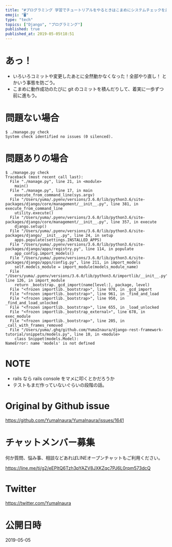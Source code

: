 ```yaml
---
title: "#プログラミング 学習でチュートリアルをやるときはこまめにシステムチェックを走らせてみよう ( #django の例 )"
emoji: "🖥"
type: "tech"
topics: ["Django", "プログラミング"]
published: true
published_at: 2019-05-05t18:51
---
```


# あっ！
- いろいろコミットや変更したあとに全然動かなくなった！全部やり直し！ とかいう事態を防ごう。
- こまめに動作成功のたびに git のコミットを積んだりして、着実に一歩ずつ前に進もう。
# 問題ない場合
```
$ ./manage.py check
System check identified no issues (0 silenced).
```
# 問題ありの場合
```
$ ./manage.py check
Traceback (most recent call last):
  File "./manage.py", line 21, in <module>
    main()
  File "./manage.py", line 17, in main
    execute_from_command_line(sys.argv)
  File "/Users/yuma/.pyenv/versions/3.6.0/lib/python3.6/site-packages/django/core/management/__init__.py", line 381, in execute_from_command_line
    utility.execute()
  File "/Users/yuma/.pyenv/versions/3.6.0/lib/python3.6/site-packages/django/core/management/__init__.py", line 357, in execute
    django.setup()
  File "/Users/yuma/.pyenv/versions/3.6.0/lib/python3.6/site-packages/django/__init__.py", line 24, in setup
    apps.populate(settings.INSTALLED_APPS)
  File "/Users/yuma/.pyenv/versions/3.6.0/lib/python3.6/site-packages/django/apps/registry.py", line 114, in populate
    app_config.import_models()
  File "/Users/yuma/.pyenv/versions/3.6.0/lib/python3.6/site-packages/django/apps/config.py", line 211, in import_models
    self.models_module = import_module(models_module_name)
  File "/Users/yuma/.pyenv/versions/3.6.0/lib/python3.6/importlib/__init__.py", line 126, in import_module
    return _bootstrap._gcd_import(name[level:], package, level)
  File "<frozen importlib._bootstrap>", line 978, in _gcd_import
  File "<frozen importlib._bootstrap>", line 961, in _find_and_load
  File "<frozen importlib._bootstrap>", line 950, in _find_and_load_unlocked
  File "<frozen importlib._bootstrap>", line 655, in _load_unlocked
  File "<frozen importlib._bootstrap_external>", line 678, in exec_module
  File "<frozen importlib._bootstrap>", line 205, in _call_with_frames_removed
  File "/Users/yuma/.ghq/github.com/YumaInaura/django-rest-framework-tutorial/snippets/models.py", line 10, in <module>
    class Snippet(models.Model):
NameError: name 'models' is not defined
```
# NOTE

- rails なら rails console をマメに叩くとかだろうか
- テストもまだ作っていないぐらいの段階の話。

# Original by Github issue

https://github.com/YumaInaura/YumaInaura/issues/1641








<!-- Update From Qiita API -->

# チャットメンバー募集


何か質問、悩み事、相談などあればLINEオープンチャットもご利用ください。

https://line.me/ti/g2/eEPltQ6Tzh3pYAZV8JXKZqc7PJ6L0rpm573dcQ





# Twitter


https://twitter.com/YumaInaura


<!-- Update From Qiita API -->



# 公開日時

2019-05-05
